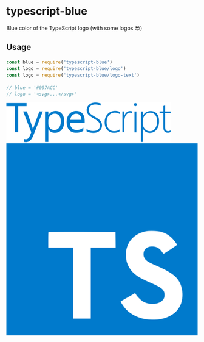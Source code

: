 # typescript-blue

Blue color of the TypeScript logo (with some logos 😎)

## Usage

```js
const blue = require('typescript-blue')
const logo = require('typescript-blue/logo')
const logo = require('typescript-blue/logo-text')

// blue = '#007ACC'
// logo = '<svg>...</svg>'
```

![](logo-text.svg)
![](logo.svg)
